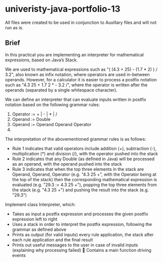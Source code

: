 # univeristy-java-portfolio-13

All files were created to be used in conjunction to Auxillary files and will not run as is.

## Brief

In this practical you are implementing an interpreter for mathematical expressions,
based on Java’s Stack.

We are used to mathematical expressions such as "( (4.3 + 25) - (1.7 * 2) ) / 3.2", also
known as infix notation, where operators are used in-between operands. However,
for a calculator it is easier to process a postfix notation such as "4.3 25 + 1.7 2 * -
3.2 /", where the operator is written after the operands (separated by a single
whitespace character).

We can define an interpreter that can evaluate inputs written in postfix notation
based on the following grammar rules:

1. Operator := + | - | * | /
2. Operand := Double
3. Operand := Operand Operand Operator
4. 
The interpretation of the abovementioned grammar rules is as follows:
- Rule 1 indicates that valid operators include addition (+), subtraction (-),
multiplication (*) and division (/), with the operator pushed into the stack
- Rule 2 indicates that any Double (as defined in Java) will be processed as an
operand, with the operand pushed into the stack
- Rule 3 indicates that when the top three elements in the stack are Operand,
Operand, Operator (e.g. "4.3 25 +", with the Operator being at the top of the
stack) then the corresponding mathematical expression is evaluated (e.g. "29.3
:= 4.3 25 +"), popping the top three elements from the stack (e.g. "4.3 25 +")
and pushing the result into the stack (e.g. "29.3")

Implement class Interpreter, which:

- Takes as input a postfix expression and processes the given postfix
expression left to right
- Uses a stack in order to interpret the postfix expression, following the grammar
as defined above
- Prints as output (for valid inputs) every rule application, the stack after each
rule application and the final result
- Prints out useful messages to the user in case of invalid inputs (explaining
why processing failed)
 Contains a main function driving events
